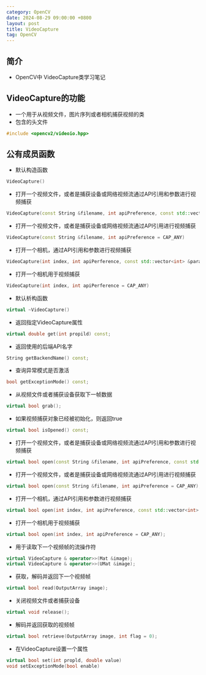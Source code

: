 ```yaml
---
category: OpenCV
date: 2024-08-29 09:00:00 +0800
layout: post
title: VideoCapture
tag: OpenCV
---
```

## 简介

+ OpenCV中 VideoCapture类学习笔记

## VideoCapture的功能

+ 一个用于从视频文件，图片序列或者相机捕获视频的类
+ 包含的头文件
```cpp
#include <opencv2/videoio.hpp>
```

## 公有成员函数

+ 默认构造函数
```cpp
VideoCapture()
```

+ 打开一个视频文件，或者是捕获设备或网络视频流通过API引用和参数进行视频捕获
```cpp
VideoCapture(const String &filename, int apiPreference, const std::vector<int> &params)
```

+ 打开一个视频文件，或者是捕获设备或网络视频流通过API引用进行视频捕获
```cpp
VideoCapture(const String &filename, int apiPreference = CAP_ANY)
```

+ 打开一个相机，通过API引用和参数进行视频捕获
```cpp
VideoCapture(int index, int apiPerference, const std::vector<int> &params)
```

+ 打开一个相机用于视频捕获
```cpp
VideoCapture(int index, int apiPerference = CAP_ANY)
```

+ 默认析构函数
```cpp
virtual ~VideoCapture()
```

+ 返回指定VideoCapture属性
```cpp
virtual double get(int propild) const;
```

+ 返回使用的后端API名字
```cpp
String getBackendName() const;
```

+ 查询异常模式是否激活
```cpp
bool getExceptionMode() const;
```

+ 从视频文件或者捕获设备获取下一帧数据
```cpp
virtual bool grab();
```

+ 如果视频捕获对象已经被初始化，则返回true
```cpp
virtual bool isOpened() const;
```

+ 打开一个视频文件，或者是捕获设备或网络视频流通过API引用和参数进行视频捕获
```cpp
virtual bool open(const String &filename, int apiPreference, const std::vector<int> &params);
```

+ 打开一个视频文件，或者是捕获设备或网络视频流通过API引用进行视频捕获
```cpp
virtual bool open(const String &filename, int apiPreference = CAP_ANY);
```

+ 打开一个相机，通过API引用和参数进行视频捕获
```cpp
virtual bool open(int index, int apiPreference, const std::vector<int> &params);
```

+ 打开一个相机用于视频捕获
```cpp
virtual bool open(int index, int apiPreference = CAP_ANY);
```

+ 用于读取下一个视频帧的流操作符
```cpp
virtual VideoCapture & operator>>(Mat &image);
virtual VideoCapture & operator>>(UMat &image);
```

+ 获取，解码并返回下一个视频帧
```cpp
virtual bool read(OutputArray image);
```

+ 关闭视频文件或者捕获设备
```cpp
virtual void release();
```

+ 解码并返回获取的视频帧
```cpp
virtual bool retrieve(OutputArray image, int flag = 0);
```

+ 在VideoCapture设置一个属性
```cpp
virtual bool set(int propld, double value)
void setExceptionMode(bool enable)
```